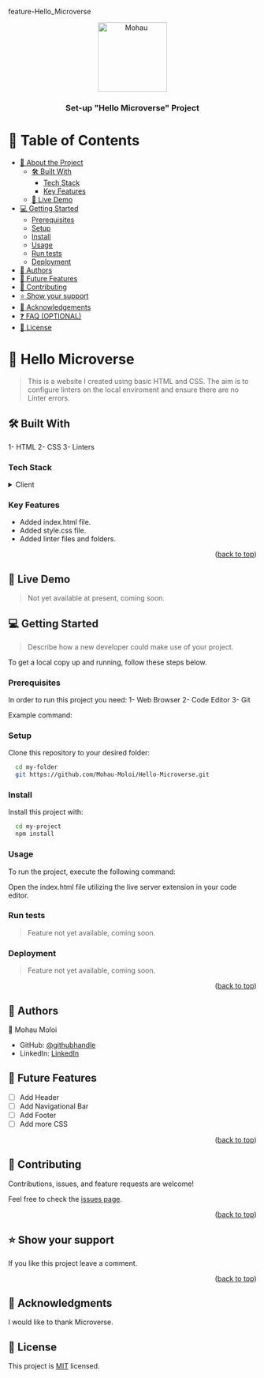 <a name="readme-top"></a>

feature-Hello_Microverse
<div align="center">
  
  <img src="Mohau" alt="Mohau" width="140"  height="auto" />
  <br/>

  <h3><b>Set-up "Hello Microverse" Project</b></h3>

</div>

<!-- TABLE OF CONTENTS -->

# 📗 Table of Contents

- [📖 About the Project](#about-project)
  - [🛠 Built With](#built-with)
    - [Tech Stack](#tech-stack)
    - [Key Features](#key-features)
  - [🚀 Live Demo](#live-demo)
- [💻 Getting Started](#getting-started)
  - [Prerequisites](#prerequisites)
  - [Setup](#setup)
  - [Install](#install)
  - [Usage](#usage)
  - [Run tests](#run-tests)
  - [Deployment](#deployment)
- [👥 Authors](#authors)
- [🔭 Future Features](#future-features)
- [🤝 Contributing](#contributing)
- [⭐️ Show your support](#support)
- [🙏 Acknowledgements](#acknowledgements)
- [❓ FAQ (OPTIONAL)](#faq)
- [📝 License](#license)

<!-- PROJECT DESCRIPTION -->

# 📖 Hello Microverse <a name="about-project"></a>

> This is a website I created using basic HTML and CSS. The aim is to configure linters on the local enviroment and ensure there are no Linter errors.

## 🛠 Built With <a name="built-with"></a>

1- HTML
2- CSS
3- Linters

### Tech Stack <a name="tech-stack"></a>

<details>
  <summary>Client</summary>
  <ul>
    <li><a href="https://www.learn-html.org/">HTML</a></li>
    <li><a href="https://www.w3.org/Style/CSS/">CSS</a></li>
  </ul>
</details>

<!-- Features -->

### Key Features <a name="key-features"></a>

- Added index.html file.
- Added style.css file.
- Added linter files and folders.

<p align="right">(<a href="#readme-top">back to top</a>)</p>

<!-- LIVE DEMO -->

## 🚀 Live Demo <a name="live-demo"></a>

> Not yet available at present, coming soon.

<!-- GETTING STARTED -->

## 💻 Getting Started <a name="getting-started"></a>

> Describe how a new developer could make use of your project.

To get a local copy up and running, follow these steps below.

### Prerequisites

In order to run this project you need:
1- Web Browser
2- Code Editor
3- Git

Example command:

### Setup

Clone this repository to your desired folder:

```sh
  cd my-folder
  git https://github.com/Mohau-Moloi/Hello-Microverse.git
```

### Install

Install this project with:

```sh
  cd my-project
  npm install
```

### Usage

To run the project, execute the following command:

Open the index.html file utilizing the live server extension in your code editor.

### Run tests

> Feature not yet available, coming soon.

### Deployment

> Feature not yet available, coming soon.

<p align="right">(<a href="#readme-top">back to top</a>)</p>

<!-- AUTHORS -->

## 👥 Authors <a name="authors"></a>

👤 Mohau Moloi

- GitHub: [@githubhandle](https://github.com/Mohau-Moloi)
- LinkedIn: [LinkedIn](https://linkedin.com/in/linkedinhandle)

<!-- FUTURE FEATURES -->

## 🔭 Future Features <a name="future-features"></a>

- [ ] Add Header
- [ ] Add Navigational Bar
- [ ] Add Footer
- [ ] Add more CSS

<p align="right">(<a href="#readme-top">back to top</a>)</p>

<!-- CONTRIBUTING -->

## 🤝 Contributing <a name="contributing"></a>

Contributions, issues, and feature requests are welcome!

Feel free to check the [issues page](../../issues/).

<p align="right">(<a href="#readme-top">back to top</a>)</p>

<!-- SUPPORT -->

## ⭐️ Show your support <a name="support"></a>

If you like this project leave a comment.

<p align="right">(<a href="#readme-top">back to top</a>)</p>

<!-- ACKNOWLEDGEMENTS -->

## 🙏 Acknowledgments <a name="acknowledgements"></a>

I would like to thank Microverse.

<!-- LICENSE -->

## 📝 License <a name="license"></a>

This project is [MIT](./LICENSE) licensed.

